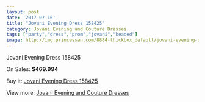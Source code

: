 ```yaml
---
layout: post
date: '2017-07-16'
title: "Jovani Evening Dress 158425"
category: Jovani Evening and Couture Dresses
tags: ["party","dress","prom","jovani","beaded"]
image: http://img.princessan.com/8884-thickbox_default/jovani-evening-dress-158425.jpg
---
```

Jovani Evening Dress 158425

On Sales: **$469.994**
<a href="https://www.princessan.com/en/jovani-evening-and-couture-dresses/3909-jovani-evening-dress-158425.html"><amp-img layout="responsive" width="600" height="600" src="//img.princessan.com/8884-thickbox_default/jovani-evening-dress-158425.jpg" alt="Jovani Evening Dress 158425 0" /></a>
<a href="https://www.princessan.com/en/jovani-evening-and-couture-dresses/3909-jovani-evening-dress-158425.html"><amp-img layout="responsive" width="600" height="600" src="//img.princessan.com/8885-thickbox_default/jovani-evening-dress-158425.jpg" alt="Jovani Evening Dress 158425 1" /></a>

Buy it: [Jovani Evening Dress 158425](https://www.princessan.com/en/jovani-evening-and-couture-dresses/3909-jovani-evening-dress-158425.html "Jovani Evening Dress 158425")

View more: [Jovani Evening and Couture Dresses](https://www.princessan.com/en/27-jovani-evening-and-couture-dresses "Jovani Evening and Couture Dresses")